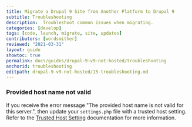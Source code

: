 ```yaml
---
title: Migrate a Drupal 9 Site from Another Platform to Drupal 9
subtitle: Troubleshooting
description:  Troubleshoot common issues when migrating.
categories: [develop]
tags: [code, launch, migrate, site, updates]
contributors: [wordsmither]
reviewed: "2021-03-31"
layout: guide
showtoc: true
permalink: docs/guides/drupal-9-v9-not-hosted/troubleshooting
anchorid: troubleshooting
editpath: drupal-9-v9-not-hosted/15-troubleshooting.md
---
```


### Provided host name not valid

If you receive the error message "The provided host name is not valid for this server.", then update your `settings.php` file with a trusted host setting. Refer to the [Trusted Host Setting](/settings-php#trusted-host-setting) documentation for more information.

<Partial file="drupal-9/troubleshooting.md" />
